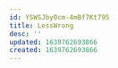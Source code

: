 ```yaml
---
id: YSWSJby0cm-4mBf7Kt795
title: LessWrong
desc: ''
updated: 1639762693866
created: 1639762693866
---
```


